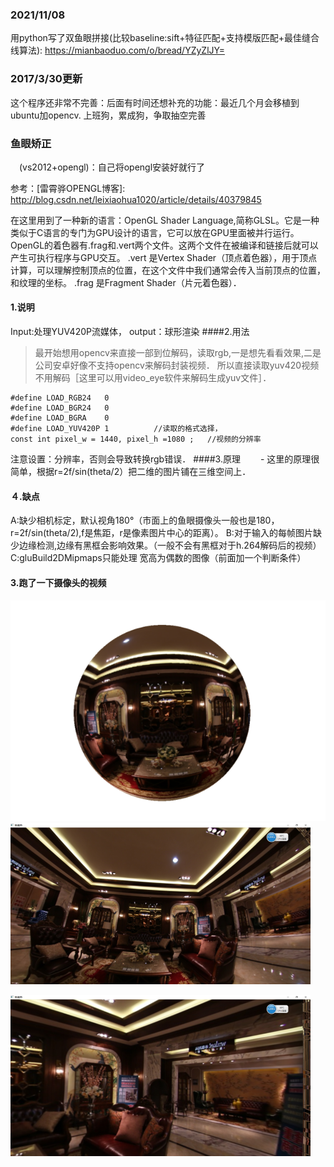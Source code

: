 
### 2021/11/08
用python写了双鱼眼拼接(比较baseline:sift+特征匹配+支持模版匹配+最佳缝合线算法): https://mianbaoduo.com/o/bread/YZyZlJY=
### 2017/3/30更新
   
  这个程序还非常不完善：后面有时间还想补充的功能：最近几个月会移植到ubuntu加opencv.
 上班狗，累成狗，争取抽空完善 
### 鱼眼矫正
　(vs2012+opengl)：自己将opengl安装好就行了

参考：[雷霄骅OPENGL博客]: http://blog.csdn.net/leixiaohua1020/article/details/40379845

在这里用到了一种新的语言：OpenGL Shader Language,简称GLSL。它是一种类似于C语言的专门为GPU设计的语言，它可以放在GPU里面被并行运行。
OpenGL的着色器有.frag和.vert两个文件。这两个文件在被编译和链接后就可以产生可执行程序与GPU交互。
.vert 是Vertex Shader（顶点着色器），用于顶点计算，可以理解控制顶点的位置，在这个文件中我们通常会传入当前顶点的位置，和纹理的坐标。
.frag 是Fragment Shader（片元着色器）．

#### 1.说明
Input:处理YUV420P流媒体，
output：球形渲染
####2.用法
> 最开始想用opencv来直接一部到位解码，读取rgb,一是想先看看效果,二是公司安卓好像不支持opencv来解码封装视频．
> 所以直接读取yuv420视频不用解码［这里可以用video_eye软件来解码生成yuv文件］．
```
#define LOAD_RGB24   0
#define LOAD_BGR24   0
#define LOAD_BGRA    0
#define LOAD_YUV420P 1          //读取的格式选择，
const int pixel_w = 1440, pixel_h =1080 ;   //视频的分辨率
```

注意设置：分辨率，否则会导致转换rgb错误．
####3.原理
　　- 这里的原理很简单，根据r=2f/sin(theta/2）把二维的图片铺在三维空间上．

#### ４.缺点
A:缺少相机标定，默认视角180°（市面上的鱼眼摄像头一般也是180，r=2f/sin(theta/2),f是焦距，r是像素图片中心的距离）。
B:对于输入的每帧图片缺少边缘检测,边缘有黑框会影响效果。（一般不会有黑框对于h.264解码后的视频）
C:gluBuild2DMipmaps只能处理 宽高为偶数的图像（前面加一个判断条件）
#### 3.跑了一下摄像头的视频
![](./img/1.png)
![](./img/2.png)

![](./img/3.png)
